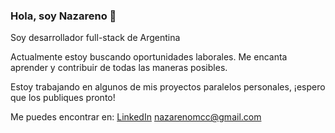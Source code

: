 ### Hola, soy Nazareno 👋

 Soy desarrollador full-stack de Argentina

Actualmente estoy buscando oportunidades laborales. Me encanta aprender y contribuir de todas las maneras posibles.

Estoy trabajando en algunos de mis proyectos paralelos personales, ¡espero que los publiques pronto!

Me puedes encontrar en: 
[LinkedIn](https://www.linkedin.com/in/nazareno-covian/)
<nazarenomcc@gmail.com>

<!--
**NazarenoCovian/NazarenoCovian** is a ✨ _special_ ✨ repository because its `README.md` (this file) appears on your GitHub profile.

Here are some ideas to get you started:

- 🔭 I’m currently working on ...
- 🌱 I’m currently learning ...
- 👯 I’m looking to collaborate on ...
- 🤔 I’m looking for help with ...
- 💬 Ask me about ...
- 📫 How to reach me: ...
- 😄 Pronouns: ...
- ⚡ Fun fact: ...
-->
